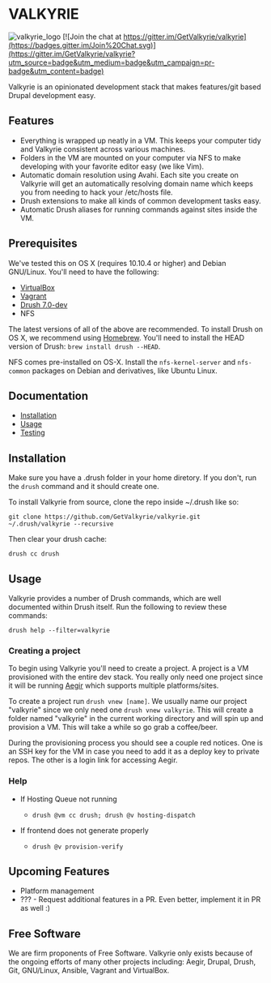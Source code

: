 VALKYRIE
========

![valkyrie_logo](https://github.com/GetValkyrie/valkyrie/blob/0.5.x/assets/valkyrie_logo.png)
[![Join the chat at https://gitter.im/GetValkyrie/valkyrie](https://badges.gitter.im/Join%20Chat.svg)](https://gitter.im/GetValkyrie/valkyrie?utm_source=badge&utm_medium=badge&utm_campaign=pr-badge&utm_content=badge)

Valkyrie is an opinionated development stack that makes features/git based Drupal development easy.


Features
--------

* Everything is wrapped up neatly in a VM. This keeps your computer tidy and Valkyrie consistent across various machines.
* Folders in the VM are mounted on your computer via NFS to make developing with your favorite editor easy (we like Vim).
* Automatic domain resolution using Avahi. Each site you create on Valkyrie will get an automatically resolving domain name which keeps you from needing to hack your /etc/hosts file.
* Drush extensions to make all kinds of common development tasks easy.
* Automatic Drush aliases for running commands against sites inside the VM.


Prerequisites
-------------

We've tested this on OS X (requires 10.10.4 or higher) and Debian GNU/Linux. You'll need to have the following:

* [VirtualBox](https://www.virtualbox.org)
* [Vagrant](https://www.vagrantup.com)
* [Drush 7.0-dev](https://github.com/drush-ops/drush)
* NFS

The latest versions of all of the above are recommended. To install Drush on OS X, we recommend using [Homebrew](http://brew.sh/). You'll need to install the HEAD version of Drush: `brew install drush --HEAD`.

NFS comes pre-installed on OS-X. Install the `nfs-kernel-server` and `nfs-common` packages on Debian and derivatives, like Ubuntu Linux.


Documentation
-------------

- [Installation](/docs/docs/installation.md)
- [Usage](/docs/docs/usage.md)
- [Testing](/docs/docs/testing.md)


Installation
------------

Make sure you have a .drush folder in your home diretory. If you don't, run the `drush` command and it should create one.

To install Valkyrie from source, clone the repo inside ~/.drush like so:

```
git clone https://github.com/GetValkyrie/valkyrie.git ~/.drush/valkyrie --recursive
```

Then clear your drush cache:

```
drush cc drush
```

Usage
-----

Valkyrie provides a number of Drush commands, which are well documented within Drush itself. Run the following to review these commands:

`drush help --filter=valkyrie`

### Creating a project

To begin using Valkyrie you'll need to create a project. A project is a VM provisioned with the entire dev stack. You really only need one project since it will be running [Aegir](http://www.aegirproject.org) which supports multiple platforms/sites.

To create a project run `drush vnew [name]`. We usually name our project "valkyrie" since we only need one `drush vnew valkyrie`. This will create a folder named "valkyrie" in the current working directory and will spin up and provision a VM. This will take a while so go grab a coffee/beer.

During the provisioning process you should see a couple red notices. One is an SSH key for the VM in case you need to add it as a deploy key to private repos. The other is a login link for accessing Aegir.

### Help

* If Hosting Queue not running

	* `drush @vm cc drush; drush @v hosting-dispatch`

* If frontend does not generate properly

	* `drush @v provision-verify`

Upcoming Features
-----------------

* Platform management
* ??? - Request additional features in a PR. Even better, implement it in PR as well :)


Free Software
-------------

We are firm proponents of Free Software. Valkyrie only exists because of the
ongoing efforts of many other projects including: Aegir, Drupal, Drush, Git,
GNU/Linux, Ansible, Vagrant and VirtualBox.


